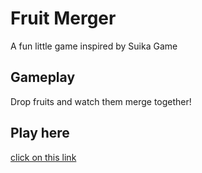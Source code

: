 # Fruit Merger
A fun little game inspired by Suika Game

## Gameplay
Drop fruits and watch them merge together!

## Play here
[click on this link](https://play.unity.com/en/games/da5915a7-9f08-463a-9b9c-fbc955125a99/fruit-merger)
